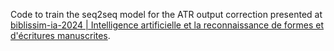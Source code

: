 Code to train the seq2seq model for the ATR output correction presented at [biblissim-ia-2024 | Intelligence artificielle et la reconnaissance de formes et d'écritures manuscrites]([url](https://biblissim-ia-2024.sciencesconf.org/program?lang=en)).
